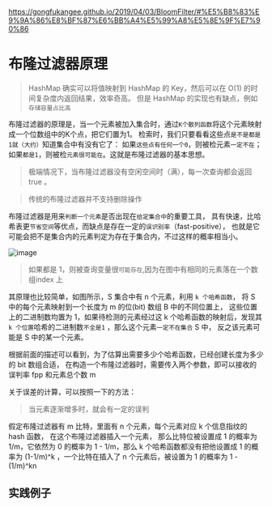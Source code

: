 <https://gongfukangee.github.io/2019/04/03/BloomFilter/#%E5%B8%83%E9%9A%86%E8%BF%87%E6%BB%A4%E5%99%A8%E5%8E%9F%E7%90%86>

# 布隆过滤器原理

> HashMap 确实可以将值映射到 HashMap 的 Key，然后可以在 O(1) 的时间复杂度内返回结果，效率奇高。
> 但是 HashMap 的实现也有缺点，例如`存储容量占比高`

布隆过滤器的原理是，当一个元素被加入集合时，通过`K个散列函数`将这个元素映射成一个位数组中的K个点，把它们置为1。
检索时，我们只要看看这些点`是不是都是1就（大约）`知道集合中有没有它了：
如果`这些点有任何一个0`，则被检元素`一定不在`；如果`都是1`，则被检`元素很可能在`。这就是布隆过滤器的基本思想。

> 极端情况下，当布隆过滤器没有空闲空间时（满），每一次查询都会返回 true 。

> 传统的布隆过滤器并不支持删除操作

布隆过滤器是用来`判断一个元素`是否出现在`给定集合中`的重要工具， 具有快速，比哈希表更`节省空间`等优点，而缺点是存在一定的`误识别率`（fast-positive），
也就是它可能会把不是集合内的元素判定为存在于集合内，不过这样的概率相当小。

![image](https://user-images.githubusercontent.com/7867225/137663612-67117c15-3e4e-4996-984a-17f4fb983b80.png)

> 如果都是 1，则被查询变量很`可能存在`,因为在图中有相同的元素落在一个数组index 上

其原理也比较简单，如图所示，S 集合中有 n 个元素，利用 `k 个哈希函数`， 
将 S 中的每个元素映射到一个长度为 m 的位(bit) 数组 B 中的不同位置上， 
这些位置上的二进制数均置为 1，如果待检测的元素经过这 k
个哈希函数的映射后，发现其 `k 个位置`哈希的二进制数`不全是1` ，那么这个元素`一定不在集合` S 中，
反之该元素可能是 S 中的某一个元素。

根据前面的描述可以看到，为了估算出需要多少个哈希函数，已经创建长度为多少的 bit 数组合适，
在构造一个布隆过滤器时，需要传入两个参数，即可以接收的误判率 fpp 和元素总个数 m

关于误差的计算，可以按照一下的方法：
> 当元素逐渐增多时，就会有一定的误判

假定布隆过滤器有 m 比特，里面有 n 个元素，每个元素对应 k 个信息指纹的 hash 函数，
在这个布隆过滤器插入一个元素，
那么比特位被设置成 1 的概率为 1/m，它依然为 0 的概率为 1 - 1/m，那么 k
个哈希函数都没有把他设置成 1 的概率为 (1-1/m)^k ，一个比特在插入了 n 个元素后，被设置为 1 的概率为 1 - (1/m)^kn


## 实践例子

